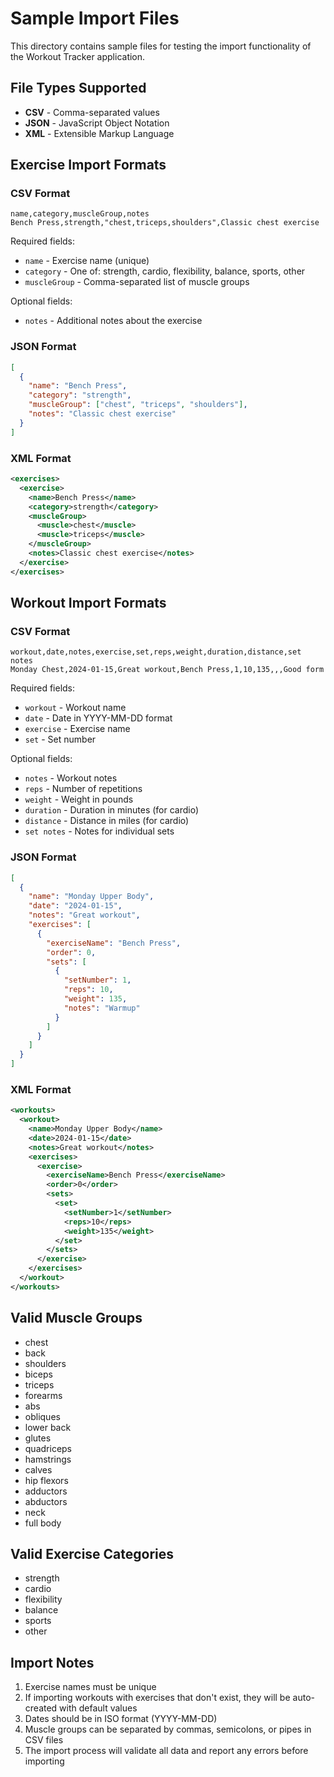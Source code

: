 # Sample Import Files

This directory contains sample files for testing the import functionality of the Workout Tracker application.

## File Types Supported

- **CSV** - Comma-separated values
- **JSON** - JavaScript Object Notation
- **XML** - Extensible Markup Language

## Exercise Import Formats

### CSV Format
```csv
name,category,muscleGroup,notes
Bench Press,strength,"chest,triceps,shoulders",Classic chest exercise
```

Required fields:
- `name` - Exercise name (unique)
- `category` - One of: strength, cardio, flexibility, balance, sports, other
- `muscleGroup` - Comma-separated list of muscle groups

Optional fields:
- `notes` - Additional notes about the exercise

### JSON Format
```json
[
  {
    "name": "Bench Press",
    "category": "strength",
    "muscleGroup": ["chest", "triceps", "shoulders"],
    "notes": "Classic chest exercise"
  }
]
```

### XML Format
```xml
<exercises>
  <exercise>
    <name>Bench Press</name>
    <category>strength</category>
    <muscleGroup>
      <muscle>chest</muscle>
      <muscle>triceps</muscle>
    </muscleGroup>
    <notes>Classic chest exercise</notes>
  </exercise>
</exercises>
```

## Workout Import Formats

### CSV Format
```csv
workout,date,notes,exercise,set,reps,weight,duration,distance,set notes
Monday Chest,2024-01-15,Great workout,Bench Press,1,10,135,,,Good form
```

Required fields:
- `workout` - Workout name
- `date` - Date in YYYY-MM-DD format
- `exercise` - Exercise name
- `set` - Set number

Optional fields:
- `notes` - Workout notes
- `reps` - Number of repetitions
- `weight` - Weight in pounds
- `duration` - Duration in minutes (for cardio)
- `distance` - Distance in miles (for cardio)
- `set notes` - Notes for individual sets

### JSON Format
```json
[
  {
    "name": "Monday Upper Body",
    "date": "2024-01-15",
    "notes": "Great workout",
    "exercises": [
      {
        "exerciseName": "Bench Press",
        "order": 0,
        "sets": [
          {
            "setNumber": 1,
            "reps": 10,
            "weight": 135,
            "notes": "Warmup"
          }
        ]
      }
    ]
  }
]
```

### XML Format
```xml
<workouts>
  <workout>
    <name>Monday Upper Body</name>
    <date>2024-01-15</date>
    <notes>Great workout</notes>
    <exercises>
      <exercise>
        <exerciseName>Bench Press</exerciseName>
        <order>0</order>
        <sets>
          <set>
            <setNumber>1</setNumber>
            <reps>10</reps>
            <weight>135</weight>
          </set>
        </sets>
      </exercise>
    </exercises>
  </workout>
</workouts>
```

## Valid Muscle Groups

- chest
- back
- shoulders
- biceps
- triceps
- forearms
- abs
- obliques
- lower back
- glutes
- quadriceps
- hamstrings
- calves
- hip flexors
- adductors
- abductors
- neck
- full body

## Valid Exercise Categories

- strength
- cardio
- flexibility
- balance
- sports
- other

## Import Notes

1. Exercise names must be unique
2. If importing workouts with exercises that don't exist, they will be auto-created with default values
3. Dates should be in ISO format (YYYY-MM-DD)
4. Muscle groups can be separated by commas, semicolons, or pipes in CSV files
5. The import process will validate all data and report any errors before importing
